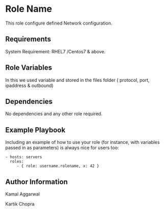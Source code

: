 Role Name
=========

This role configure defined Network configuration.

Requirements
------------

System Requirement: RHEL7 /Centos7 & above.

Role Variables
--------------
In this we used variable and stored in the files folder ( protocol, port, ipaddress & outbound)

Dependencies
------------
No dependencies and any other role required.

Example Playbook
----------------

Including an example of how to use your role (for instance, with variables passed in as parameters) is always nice for users too:

    - hosts: servers
      roles:
         - { role: username.rolename, x: 42 }

Author Information
------------------

Kamal Aggarwal

Kartik Chopra
